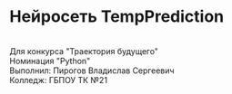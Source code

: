 # Нейросеть TempPrediction 
<br/>Для конкурса "Траектория будущего"
<br/>Номинация "Python"
<br/>Выполнил: Пирогов Владислав Сергеевич
<br/>Колледж: ГБПОУ ТК №21
